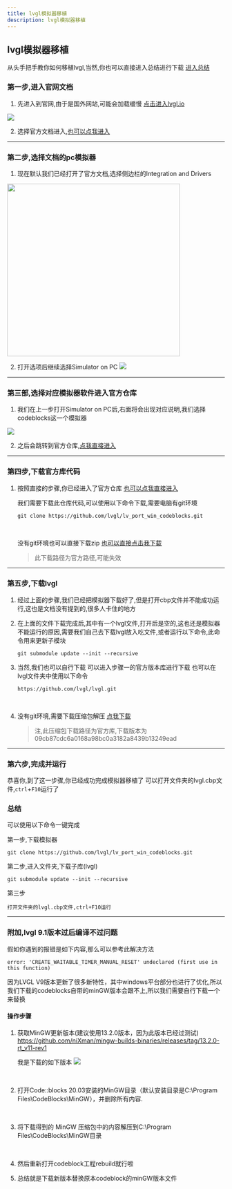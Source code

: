 ```yaml
---
title: lvgl模拟器移植
description: lvgl模拟器移植
---
```


## lvgl模拟器移植
从头手把手教你如何移植lvgl,当然,你也可以直接进入总结进行下载
[进入总结](#总结)

### 第一步,进入官网文档

1. 先进入到官网,由于是国外网站,可能会加载缓慢 
   [点击进入lvgl.io](https://lvgl.io/)
   

<img src="https://ntd-1304354671.cos.ap-chengdu.myqcloud.com/mdPicture/1710333585326.png"  />

2. 选择官方文档进入,[也可以点我进入](https://docs.lvgl.io/master/)
   
***

### 第二步,选择文档的pc模拟器

1. 现在默认我们已经打开了官方文档,选择侧边栏的Integration and Drivers

<img src="https://ntd-1304354671.cos.ap-chengdu.myqcloud.com/mdPicture/1710333993527.png"  height=400/>

2. 打开选项后继续选择Simulator on PC
   <img src="https://ntd-1304354671.cos.ap-chengdu.myqcloud.com/mdPicture/1710334170840.png"  />

***

### 第三部,选择对应模拟器软件进入官方仓库

1. 我们在上一步打开Simulator on PC后,右面将会出现对应说明,我们选择codeblocks这一个模拟器
 <img src="https://ntd-1304354671.cos.ap-chengdu.myqcloud.com/mdPicture/1710334317201.png"  />

2. 之后会跳转到官方仓库,[点我直接进入](https://github.com/lvgl/lv_port_win_codeblocks)

***

### 第四步,下载官方库代码

1. 按照直接的步骤,你已经进入了官方仓库
   [也可以点我直接进入](https://github.com/lvgl/lv_port_win_codeblocks)

   我们需要下载此仓库代码,可以使用以下命令下载,需要电脑有git环境

   ```git
   git clone https://github.com/lvgl/lv_port_win_codeblocks.git
   ```
   <br>

    没有git环境也可以直接下载zip
    [也可以直接点击我下载](https://codeload.github.com/lvgl/lv_port_win_codeblocks/zip/refs/heads/master)
    >此下载路径为官方路径,可能失效

***

### 第五步,下载lvgl

1. 经过上面的步骤,我们已经把模拟器下载好了,但是打开cbp文件并不能成功运行,这也是文档没有提到的,很多人卡住的地方

2. 在上面的文件下载完成后,其中有一个lvgl文件,打开后是空的,这也还是模拟器不能运行的原因,需要我们自己去下载lvgl放入吃文件,或者运行以下命令,此命令用来更新子模块
   ```
   git submodule update --init --recursive
   ```
3. 当然,我们也可以自行下载
   可以进入步骤一的官方版本库进行下载
   也可以在lvgl文件夹中使用以下命令
   ```
   https://github.com/lvgl/lvgl.git
   ```
<br>

4. 没有git环境,需要下载压缩包解压
   [点我下载](https://codeload.github.com/lvgl/lvgl/zip/09cb87cdc6a0168a98bc0a3182a8439b13249ead)
   >注,此压缩包下载路径为官方库,下载版本为
   09cb87cdc6a0168a98bc0a3182a8439b13249ead

***

### 第六步,完成并运行

恭喜你,到了这一步骤,你已经成功完成模拟器移植了
可以打开文件夹的lvgl.cbp文件,`ctrl`+`F10`运行了

### 总结

可以使用以下命令一键完成

第一步,下载模拟器
```git
git clone https://github.com/lvgl/lv_port_win_codeblocks.git
```

第二步,进入文件夹,下载子库(lvgl)
```git
git submodule update --init --recursive
```

第三步
```
打开文件夹的lvgl.cbp文件,ctrl+F10运行
```
---

### 附加,lvgl 9.1版本过后编译不过问题

假如你遇到的报错是如下内容,那么可以参考此解决方法

```
error: 'CREATE_WAITABLE_TIMER_MANUAL_RESET' undeclared (first use in this function)
```

因为LVGL V9版本更新了很多新特性，其中windows平台部分也进行了优化,所以我们下载的codeblocks自带的minGW版本会跟不上,所以我们需要自行下载一个来替换

#### 操作步骤

1. 获取MinGW更新版本(建议使用13.2.0版本，因为此版本已经过测试)
   https://github.com/niXman/mingw-builds-binaries/releases/tag/13.2.0-rt_v11-rev1

   我是下载的如下版本
   <img src="https://ntd-1304354671.cos.ap-chengdu.myqcloud.com/mdPicture/1712543666044.png"  />

<br>

2. 打开Code::blocks 20.03安装的MinGW目录（默认安装目录是C:\Program Files\CodeBlocks\MinGW），并删除所有内容.

<br>

3. 将下载得到的 MinGW 压缩包中的内容解压到C:\Program Files\CodeBlocks\MinGW目录

<br>

4. 然后重新打开codeblock工程rebuild就行啦 

5. 总结就是下载新版本替换原本codeblock的minGW版本文件